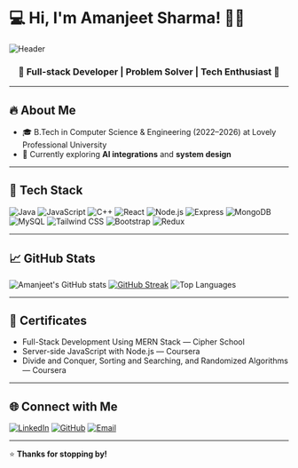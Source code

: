 # 💻 Hi, I'm Amanjeet Sharma! 👨‍💻

![Header](./github-header-image.png)



<h3 align="center">🚀 Full-stack Developer | Problem Solver | Tech Enthusiast 🚀</h3>

---

## 🔥 About Me
- 🎓 B.Tech in Computer Science & Engineering (2022–2026) at Lovely Professional University
- 🌱 Currently exploring **AI integrations** and **system design**
  
---

## 🧰 Tech Stack

![Java](https://img.shields.io/badge/-Java-007396?style=flat-square&logo=java&logoColor=white)
![JavaScript](https://img.shields.io/badge/-JavaScript-F7DF1E?style=flat-square&logo=javascript&logoColor=black)
![C++](https://img.shields.io/badge/-C++-00599C?style=flat-square&logo=c%2b%2b&logoColor=white)
![React](https://img.shields.io/badge/-React-20232A?style=flat-square&logo=react)
![Node.js](https://img.shields.io/badge/-Node.js-339933?style=flat-square&logo=node.js&logoColor=white)
![Express](https://img.shields.io/badge/-Express-000000?style=flat-square&logo=express&logoColor=white)
![MongoDB](https://img.shields.io/badge/-MongoDB-4DB33D?style=flat-square&logo=mongodb&logoColor=white)
![MySQL](https://img.shields.io/badge/-MySQL-4479A1?style=flat-square&logo=mysql&logoColor=white)
![Tailwind CSS](https://img.shields.io/badge/-Tailwind%20CSS-38B2AC?style=flat-square&logo=tailwind-css&logoColor=white)
![Bootstrap](https://img.shields.io/badge/-Bootstrap-563D7C?style=flat-square&logo=bootstrap&logoColor=white)
![Redux](https://img.shields.io/badge/-Redux-764ABC?style=flat-square&logo=redux&logoColor=white)


---

## 📈 GitHub Stats

![Amanjeet's GitHub stats](https://github-readme-stats.vercel.app/api?username=AmanjeetSharma&show_icons=true&theme=radical)
[![GitHub Streak](https://streak-stats.demolab.com?user=AmanjeetSharma&theme=radical)](https://git.io/streak-stats)
![Top Languages](https://github-readme-stats.vercel.app/api/top-langs/?username=AmanjeetSharma&layout=compact&theme=radical)

---

## 🏅 Certificates

- Full-Stack Development Using MERN Stack — Cipher School
- Server-side JavaScript with Node.js — Coursera
- Divide and Conquer, Sorting and Searching, and Randomized Algorithms — Coursera

---

## 🌐 Connect with Me

[![LinkedIn](https://img.shields.io/badge/-LinkedIn-0077B5?style=flat-square&logo=linkedin&logoColor=white)](https://linkedin.com/in/amanjeet-sharma-20b75a252)
[![GitHub](https://img.shields.io/badge/-GitHub-181717?style=flat-square&logo=github&logoColor=white)](https://github.com/AmanjeetSharma)
[![Email](https://img.shields.io/badge/-Email-D14836?style=flat-square&logo=gmail&logoColor=white)](mailto:amansharma23503@gmail.com)

---

⭐️ **Thanks for stopping by!**
